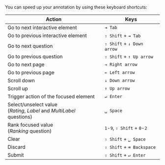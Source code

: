 You can speed up your annotation by using these keyboard shortcuts:

|Action|Keys|
|------|----|
|Go to next interactive element|`⇥ Tab`|
|Go to previous interactive element|`⇧ Shift` + `⇥ Tab`|
|Go to next question|`⇧ Shift` + `↓ Down arrow`|
|Go to previous question|`⇧ Shift` + `↑ Up arrow`|
|Go to next page|`→ Right arrow`|
|Go to previous page|`← Left arrow`|
|Scroll down|`↓ Down arrow`|
|Scroll up|`↑ Up arrow`|
|Trigger action of the focused element|`↵ Enter`|
|Select/unselect value </br>(*Rating*, *Label* and *MultiLabel* questions)|`␣ Space`|
|Rank focused value </br>(*Ranking* question)|`1`-`9`, `⇧ Shift` + `0`-`2`|
|Clear|`⇧ Shift` + `␣ Space`|
|Discard|`⇧ Shift` + `⌫ Backspace`|
|Submit|`⇧ Shift` + `↵ Enter`|